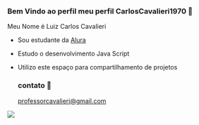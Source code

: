### Bem Vindo ao perfil meu perfil CarlosCavalieri1970 💙
Meu Nome é Luiz Carlos Cavalieri

- Sou estudante da [Alura](htpps://www.alura.com.br)
- Estudo o desenvolvimento Java Script
- Utilizo este espaço para compartilhamento de projetos
  
  ### contato 📧
  professorcavalieri@gmail.com

![](https://tenor.com/pt-BR/view/contact-me-email-me-text-me-send-a-letter-communicate-gif-25501467)
